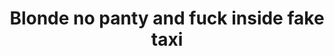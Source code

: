 ---
layout: post
title: Blonde no panty and fuck inside fake taxi
duration: '06:47'
view: 126
rate: 2
video: 'https://flashservice.xvideos.com/embedframe/27198067'
priority: 0.9
changefreq: daily
---